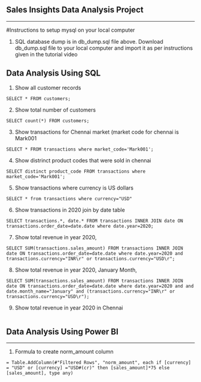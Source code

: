 ## Sales Insights Data Analysis Project
---

#Instructions to setup mysql on your local computer

1. SQL database dump is in db_dump.sql file above. Download db_dump.sql file to your local computer and import it as per instructions given in the tutorial video

## Data Analysis Using SQL

1. Show all customer records

```
SELECT * FROM customers;
```

2. Show total number of customers

```
SELECT count(*) FROM customers;
```

3. Show transactions for Chennai market (market code for chennai is Mark001

```
SELECT * FROM transactions where market_code='Mark001';
```

4. Show distrinct product codes that were sold in chennai

```
SELECT distinct product_code FROM transactions where market_code='Mark001';
```

5. Show transactions where currency is US dollars

```
SELECT * from transactions where currency="USD"
```

6. Show transactions in 2020 join by date table

```
SELECT transactions.*, date.* FROM transactions INNER JOIN date ON transactions.order_date=date.date where date.year=2020;
```

7. Show total revenue in year 2020,

```
SELECT SUM(transactions.sales_amount) FROM transactions INNER JOIN date ON transactions.order_date=date.date where date.year=2020 and transactions.currency="INR\r" or transactions.currency="USD\r";
```

8. Show total revenue in year 2020, January Month,

```
SELECT SUM(transactions.sales_amount) FROM transactions INNER JOIN date ON transactions.order_date=date.date where date.year=2020 and and date.month_name="January" and (transactions.currency="INR\r" or transactions.currency="USD\r");
```

9. Show total revenue in year 2020 in Chennai

```SELECT SUM(transactions.sales_amount) FROM transactions INNER JOIN date ON transactions.order_date=date.date where date.year=2020 and transactions.market_code="Mark001"
```

## Data Analysis Using Power BI
---

1. Formula to create norm_amount column
```
= Table.AddColumn(#"Filtered Rows", "norm_amount", each if [currency] = "USD" or [currency] ="USD#(cr)" then [sales_amount]*75 else [sales_amount], type any)
```
